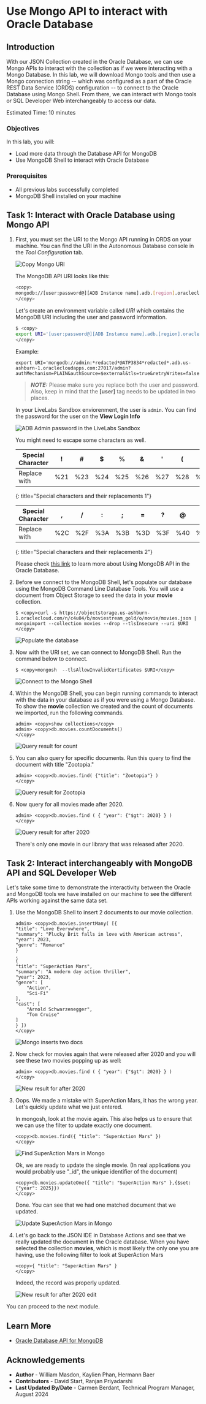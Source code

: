 # Use Mongo API to interact with Oracle Database

## Introduction

With our JSON Collection created in the Oracle Database, we can use Mongo APIs to interact with the collection as if we were interacting with a Mongo Database. In this lab, we will download Mongo tools and then use a Mongo connection string -- which was configured as a part of the Oracle REST Data Service (ORDS) configuration -- to connect to the Oracle Database using Mongo Shell. From there, we can interact with Mongo tools or SQL Developer Web interchangeably to access our data.

Estimated Time: 10 minutes


### Objectives

In this lab, you will:

- Load more data through the Database API for MongoDB
- Use MongoDB Shell to interact with Oracle Database

### Prerequisites

- All previous labs successfully completed
- MongoDB Shell installed on your machine


## Task 1: Interact with Oracle Database using Mongo API

1. First, you must set the URI to the Mongo API running in ORDS on your machine. You can find the URI in the Autonomous Database console in the *Tool Configuration* tab.

    ![Copy Mongo URI](images/copy-mongo-uri.png " ")

    The MongoDB API URI looks like this:

    ```bash
    <copy>
    mongodb://[user:password@][ADB Instance name].adb.[region].oraclecloudapps.com:27017/[user]?authMechanism=PLAIN&authSource=$external&ssl=true&retryWrites=false&loadBalanced=true
    </copy>
    ```

    Let's create an environment variable called *URI* which contains the MongoDB URI including the user and password information.

    ```bash
    $ <copy>
    export URI='[user:password@][ADB Instance name].adb.[region].oraclecloudapps.com:27017/[user]?authMechanism=PLAIN&authSource=$external&ssl=true&retryWrites=false&loadBalanced=true'
    </copy>
    ```

    Example:

    ```
    export URI='mongodb://admin:*redacted*@ATP3834*redacted*.adb.us-ashburn-1.oraclecloudapps.com:27017/admin?authMechanism=PLAIN&authSource=$external&tls=true&retryWrites=false&loadBalanced=true'
    ```

    > **_NOTE:_** Please make sure you replace both the user and password. Also, keep in mind that the **[user]** tag needs to be updated in two places.

    <if type="sandbox">

    In your LiveLabs Sandbox enviorenment, the user is `admin`. You can find the password for the user on the **View Login Info** 

    ![ADB Admin password in the LiveLabs Sandbox](images/adb-admin-password.png " ")


    </if>


   You might need to escape some characters as well.



    | Special Character |   !   |   #   |   $   |   %   |   &   |   '   |   (   |   )   |   *   |   +   |
    | ----------------- | :---: | :---: | :---: | :---: | :---: | :---: | :---: | :---: | :---: | :---: |
    | Replace with      |  %21  |  %23  |  %24  |  %25  |  %26  |  %27  |  %28  |  %29  |  %2A  |  %2B  |
    {: title="Special characters and their replacements 1"}

    | Special Character |   ,   |   /   |   :   |   ;   |   =   |   ?   |   @   |   [   |   ]   |
    | ----------------- | :---: | :---: | :---: | :---: | :---: | :---: | :---: | :---: | :---: |
    | Replace with      |  %2C  |  %2F  |  %3A  |  %3B  |  %3D  |  %3F  |  %40  |  %5B  |  %5D  |
    {: title="Special characters and their replacements 2"}

     Please check [this link](https://docs.oracle.com/en/cloud/paas/autonomous-database/serverless/adbsb/mongo-using-oracle-database-api-mongodb.html#GUID-44088366-81BF-4090-A5CF-09E56BB2ACAB) to learn more about Using MongoDB API in the Oracle Database.


2. Before we connect to the MongoDB Shell, let's populate our database using the MongoDB Command Line Database Tools. You will use a document from Object Storage to seed the data in your **movie** collection.

    ```
    $ <copy>curl -s https://objectstorage.us-ashburn-1.oraclecloud.com/n/c4u04/b/moviestream_gold/o/movie/movies.json | mongoimport --collection movies --drop --tlsInsecure --uri $URI
    </copy>
    ```
    ![Populate the database](images/populate-mongo-db.png " ")

3. Now with the URI set, we can connect to MongoDB Shell. Run the command below to connect.

    ```
    $ <copy>mongosh  --tlsAllowInvalidCertificates $URI</copy>
    ```
    ![Connect to the Mongo Shell](images/mongo-shell.png " ")

4. Within the MongoDB Shell, you can begin running commands to interact with the data in your database as if you were using a Mongo Database. To show the **movie** collection we created and the count of documents we imported, run the following commands.

    ```
    admin> <copy>show collections</copy>
    admin> <copy>db.movies.countDocuments()
    </copy>
    ```
    ![Query result for count](images/mongo-count.png " ")

5. You can also query for specific documents. Run this query to find the document with title "Zootopia."

    ```
    admin> <copy>db.movies.find( {"title": "Zootopia"} )
    </copy>
    ```
    ![Query result for Zootopia](images/mongo-zootopia.png " ")

6. Now query for all movies made after 2020.

    ```
    admin> <copy>db.movies.find ( { "year": {"$gt": 2020} } )
    </copy>
    ```
    ![Query result for after 2020](images/mongo-2020.png " ")

    There's only one movie in our library that was released after 2020.

## Task 2: Interact interchangeably with MongoDB API and SQL Developer Web

Let's take some time to demonstrate the interactivity between the Oracle and MongoDB tools we have installed on our machine to see the different APIs working against the same data set.

1. Use the MongoDB Shell to insert 2 documents to our movie collection.

    ```
    admin> <copy>db.movies.insertMany( [{
    "title": "Love Everywhere",
    "summary": "Plucky Brit falls in love with American actress",
    "year": 2023,
    "genre": "Romance"
    }
    ,
    {
    "title": "SuperAction Mars",
    "summary": "A modern day action thriller",
    "year": 2023,
    "genre": [
        "Action",
        "Sci-Fi"
    ],
    "cast": [
        "Arnold Schwarzenegger",
        "Tom Cruise"
    ]
    } ])
    </copy>
    ```
    ![Mongo inserts two docs](images/mongo-insert.png " ")

2. Now check for movies again that were released after 2020 and you will see these two movies popping up as well:

    ```
    admin> <copy>db.movies.find ( { "year": {"$gt": 2020} } )
    </copy>
    ```
    ![New result for after 2020](images/mongo-2020-new.png " ")

3. Oops. We made a mistake with SuperAction Mars, it has the wrong year. Let's quickly update what we just entered. 

    In mongosh, look at the movie again. This also helps us to ensure that we can use the filter to update exactly one document.

    ```
    <copy>db.movies.find({ "title": "SuperAction Mars" })
    </copy>
    ```

    ![Find SuperAction Mars in Mongo](images/mongo-find-superaction-mars.png " ")

    Ok, we are ready to update the single movie. (In real applications you would probably use "_id", the unique identifier of the document)

    ```
    <copy>db.movies.updateOne({ "title": "SuperAction Mars" },{$set: {"year": 2025}})
    </copy>
    ```
    Done. You can see that we had one matched document that we updated.

    ![Update SuperAction Mars in Mongo](images/mongo-update-superaction-mars.png " ")


4. Let's go back to the JSON IDE in Database Actions and see that we really updated the document in the Oracle database. When you have selected the collection **movies**, which is most likely the only one you are having, use the following filter to look at SuperAction Mars 

    ```
    <copy>{ "title": "SuperAction Mars" }
    </copy>
    ```

    Indeed, the record was properly updated. 

	![New result for after 2020 edit](./images/json-ide-find-superaction-mars-after-update.png)

You can proceed to the next module.

## Learn More

* [Oracle Database API for MongoDB](https://blogs.oracle.com/database/post/mongodb-api)

## Acknowledgements

* **Author** - William Masdon, Kaylien Phan, Hermann Baer
* **Contributors** -  David Start, Ranjan Priyadarshi
* **Last Updated By/Date** - Carmen Berdant, Technical Program Manager, August 2024